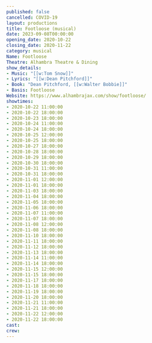 ```yaml
---
published: false
cancelled: COVID-19
layout: productions
title: Footloose (musical)
date: 2023-09-08T00:00:00
opening_date: 2020-10-22
closing_date: 2020-11-22
category: musical
Name: Footloose
Theatre: Alhambra Theatre & Dining
show_details:
- Music: "[[w:Tom Snow]]"
- Lyrics: "[[w:Dean Pitchford]]"
- Book: "Dean Pitchford, [[w:Walter Bobbie]]"
- Basis: Footloose
Website: https://www.alhambrajax.com/show/footloose/
showtimes:
- 2020-10-22 11:00:00
- 2020-10-22 18:00:00
- 2020-10-23 18:00:00
- 2020-10-24 11:00:00
- 2020-10-24 18:00:00
- 2020-10-25 12:00:00
- 2020-10-25 18:00:00
- 2020-10-27 18:00:00
- 2020-10-28 18:00:00
- 2020-10-29 18:00:00
- 2020-10-30 18:00:00
- 2020-10-31 11:00:00
- 2020-10-31 18:00:00
- 2020-11-01 12:00:00
- 2020-11-01 18:00:00
- 2020-11-03 18:00:00
- 2020-11-04 18:00:00
- 2020-11-05 18:00:00
- 2020-11-06 18:00:00
- 2020-11-07 11:00:00
- 2020-11-07 18:00:00
- 2020-11-08 12:00:00
- 2020-11-08 18:00:00
- 2020-11-10 18:00:00
- 2020-11-11 18:00:00
- 2020-11-12 18:00:00
- 2020-11-13 18:00:00
- 2020-11-14 11:00:00
- 2020-11-14 18:00:00
- 2020-11-15 12:00:00
- 2020-11-15 18:00:00
- 2020-11-17 18:00:00
- 2020-11-18 18:00:00
- 2020-11-19 18:00:00
- 2020-11-20 18:00:00
- 2020-11-21 11:00:00
- 2020-11-21 18:00:00
- 2020-11-22 12:00:00
- 2020-11-22 18:00:00
cast:
crew:
---
```

